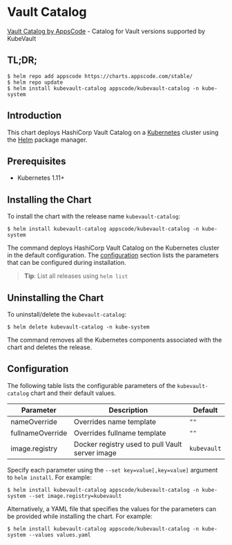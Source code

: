 # Vault Catalog

[Vault Catalog by AppsCode](https://github.com/kubevault/operator) - Catalog for Vault versions supported by KubeVault

## TL;DR;

```console
$ helm repo add appscode https://charts.appscode.com/stable/
$ helm repo update
$ helm install kubevault-catalog appscode/kubevault-catalog -n kube-system
```

## Introduction

This chart deploys HashiCorp Vault Catalog on a [Kubernetes](http://kubernetes.io) cluster using the [Helm](https://helm.sh) package manager.

## Prerequisites

- Kubernetes 1.11+

## Installing the Chart

To install the chart with the release name `kubevault-catalog`:

```console
$ helm install kubevault-catalog appscode/kubevault-catalog -n kube-system
```

The command deploys HashiCorp Vault Catalog on the Kubernetes cluster in the default configuration. The [configuration](#configuration) section lists the parameters that can be configured during installation.

> **Tip**: List all releases using `helm list`

## Uninstalling the Chart

To uninstall/delete the `kubevault-catalog`:

```console
$ helm delete kubevault-catalog -n kube-system
```

The command removes all the Kubernetes components associated with the chart and deletes the release.

## Configuration

The following table lists the configurable parameters of the `kubevault-catalog` chart and their default values.

|    Parameter     |                   Description                   |   Default   |
|------------------|-------------------------------------------------|-------------|
| nameOverride     | Overrides name template                         | `""`        |
| fullnameOverride | Overrides fullname template                     | `""`        |
| image.registry   | Docker registry used to pull Vault server image | `kubevault` |


Specify each parameter using the `--set key=value[,key=value]` argument to `helm install`. For example:

```console
$ helm install kubevault-catalog appscode/kubevault-catalog -n kube-system --set image.registry=kubevault
```

Alternatively, a YAML file that specifies the values for the parameters can be provided while
installing the chart. For example:

```console
$ helm install kubevault-catalog appscode/kubevault-catalog -n kube-system --values values.yaml
```
